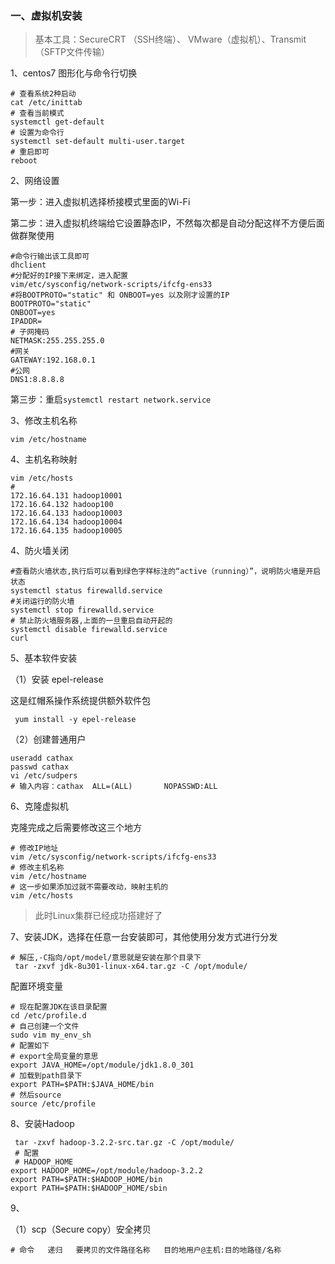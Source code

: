 ### 一、虚拟机安装

>基本工具：SecureCRT （SSH终端）、 VMware（虚拟机）、Transmit（SFTP文件传输）

1、centos7 图形化与命令行切换

```
# 查看系统2种启动
cat /etc/inittab
# 查看当前模式
systemctl get-default
# 设置为命令行
systemctl set-default multi-user.target
# 重启即可
reboot
```

2、网络设置

第一步：进入虚拟机选择桥接模式里面的Wi-Fi

第二步：进入虚拟机终端给它设置静态IP，不然每次都是自动分配这样不方便后面做群聚使用

```
#命令行输出该工具即可
dhclient
#分配好的IP接下来绑定，进入配置
vim/etc/sysconfig/network-scripts/ifcfg-ens33
#将BOOTPROTO="static" 和 ONBOOT=yes 以及刚才设置的IP
BOOTPROTO="static"
ONBOOT=yes
IPADDR=
# 子网掩码
NETMASK:255.255.255.0
#网关
GATEWAY:192.168.0.1
#公网
DNS1:8.8.8.8
```

第三步：重启`systemctl restart network.service`

3、修改主机名称

```
vim /etc/hostname
```

4、主机名称映射

```
vim /etc/hosts
# 
172.16.64.131 hadoop10001
172.16.64.132 hadoop100
172.16.64.133 hadoop10003
172.16.64.134 hadoop10004
172.16.64.135 hadoop10005
```



4、防火墙关闭

```
#查看防火墙状态,执行后可以看到绿色字样标注的“active（running）”，说明防火墙是开启状态
systemctl status firewalld.service
#关闭运行的防火墙
systemctl stop firewalld.service
# 禁止防火墙服务器,上面的一旦重启自动开起的
systemctl disable firewalld.service
curl
```

5、基本软件安装

（1）安装 epel-release

这是红帽系操作系统提供额外软件包

```
 yum install -y epel-release
```

（2）创建普通用户

```
useradd cathax
passwd cathax
vi /etc/sudpers
# 输入内容：cathax  ALL=(ALL)       NOPASSWD:ALL
```

6、克隆虚拟机

克隆完成之后需要修改这三个地方

```
# 修改IP地址
vim /etc/sysconfig/network-scripts/ifcfg-ens33
# 修改主机名称
vim /etc/hostname
# 这一步如果添加过就不需要改动，映射主机的
vim /etc/hosts
```

> 此时Linux集群已经成功搭建好了

7、安装JDK，选择在任意一台安装即可，其他使用分发方式进行分发

````
# 解压,-C指向/opt/model/意思就是安装在那个目录下
 tar -zxvf jdk-8u301-linux-x64.tar.gz -C /opt/module/
````

配置环境变量

```
# 现在配置JDK在该目录配置
cd /etc/profile.d
# 自己创建一个文件
sudo vim my_env_sh
# 配置如下
# export全局变量的意思
export JAVA_HOME=/opt/module/jdk1.8.0_301
# 加载到path目录下
export PATH=$PATH:$JAVA_HOME/bin
# 然后source
source /etc/profile
```

8、安装Hadoop

```
 tar -zxvf hadoop-3.2.2-src.tar.gz -C /opt/module/
 # 配置
 # HADOOP_HOME
export HADOOP_HOME=/opt/module/hadoop-3.2.2
export PATH=$PATH:$HADOOP_HOME/bin
export PATH=$PATH:$HADOOP_HOME/sbin
```

9、

（1）scp（Secure copy）安全拷贝

```
# 命令   递归   要拷贝的文件路径名称   目的地用户@主机:目的地路径/名称
```



